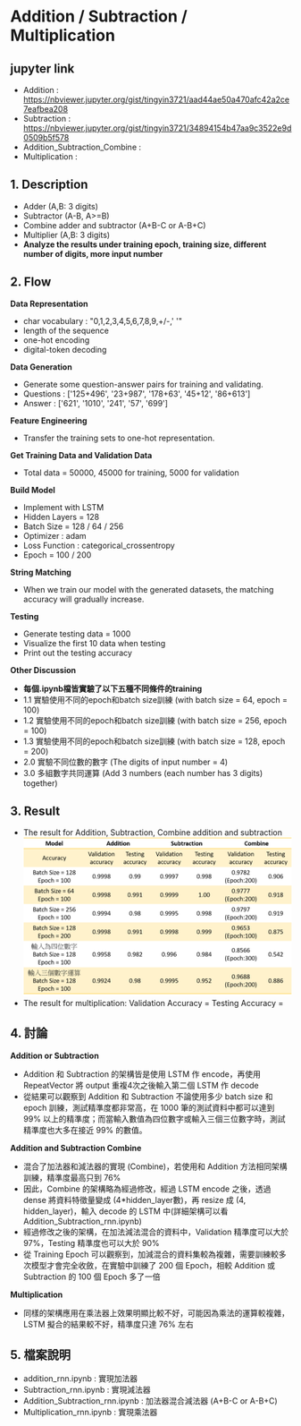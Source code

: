 # Addition / Subtraction / Multiplication

## jupyter link
 - Addition : https://nbviewer.jupyter.org/gist/tingyin3721/aad44ae50a470afc42a2ce7eafbea208
 - Subtraction : https://nbviewer.jupyter.org/gist/tingyin3721/34894154b47aa9c3522e9d0509b5f578
 - Addition_Subtraction_Combine : 
 - Multiplication : 

## 1. Description
 - Adder (A,B: 3 digits)
 - Subtractor (A-B, A>=B)
 - Combine adder and subtractor (A+B-C or A-B+C)
 - Multiplier (A,B: 3 digits)
 - **Analyze the results under training epoch, training size, different number of digits, more input number**

## 2. Flow
**Data Representation**
 - char vocabulary : "0,1,2,3,4,5,6,7,8,9,+/-,' '"
 - length of the sequence
 - one-hot encoding
 - digital-token decoding

**Data Generation**
 - Generate some question-answer pairs for training and validating.
 - Questions : ['125+496', '23+987', '178+63', '45+12', '86+613']
 - Answer :    ['621', '1010', '241', '57', '699']

**Feature Engineering**
 - Transfer the training sets to one-hot representation.

**Get Training Data and Validation Data**
 - Total data = 50000, 45000 for training, 5000 for validation

**Build Model**
 - Implement with LSTM
 - Hidden Layers = 128
 - Batch Size = 128 / 64 / 256
 - Optimizer : adam
 - Loss Function : categorical_crossentropy
 - Epoch = 100 / 200

**String Matching**
 - When we train our model with the generated datasets, the matching accuracy will gradually increase.
 
**Testing**
 - Generate testing data = 1000
 - Visualize the first 10 data when testing
 - Print out the testing accuracy
 
**Other Discussion**
 - **每個.ipynb檔皆實驗了以下五種不同條件的training**
 - 1.1 實驗使用不同的epoch和batch size訓練 (with batch size = 64, epoch = 100)
 - 1.2 實驗使用不同的epoch和batch size訓練 (with batch size = 256, epoch = 100)
 - 1.3 實驗使用不同的epoch和batch size訓練 (with batch size = 128, epoch = 200)
 - 2.0 實驗不同位數的數字 (The digits of input number = 4)
 - 3.0 多組數字共同運算 (Add 3 numbers (each number has 3 digits) together)

## 3. Result
 - The result for Addition, Subtraction, Combine addition and subtraction
 ![](Result.png)
 - The result for multiplication: Validation Accuracy = Testing Accuracy =  
  
## 4. 討論
 **Addition or Subtraction**
 - Addition 和 Subtraction 的架構皆是使用 LSTM 作 encode，再使用 RepeatVector 將 output 重複4次之後輸入第二個 LSTM 作 decode
 - 從結果可以觀察到 Addition 和 Subtraction 不論使用多少 batch size 和 epoch 訓練，測試精準度都非常高，在 1000 筆的測試資料中都可以達到 99% 以上的精準度；而當輸入數值為四位數字或輸入三個三位數字時，測試精準度也大多在接近 99% 的數值。
 
 **Addition and Subtraction Combine**
 - 混合了加法器和減法器的實現 (Combine)，若使用和 Addition 方法相同架構訓練，精準度最高只到 76%
 - 因此，Combine 的架構略為經過修改，經過 LSTM encode 之後，透過 dense 將資料特徵量變成 (4*hidden_layer數)，再 resize 成 (4, hidden_layer)，輸入 decode 的 LSTM 中(詳細架構可以看 Addition_Subtraction_rnn.ipynb)
 - 經過修改之後的架構，在加法減法混合的資料中，Validation 精準度可以大於 97%，Testing 精準度也可以大於 90%
 - 從 Training Epoch 可以觀察到，加減混合的資料集較為複雜，需要訓練較多次模型才會完全收斂，在實驗中訓練了 200 個 Epoch，相較 Addition 或 Subtraction 的 100 個 Epoch 多了一倍
 
 **Multiplication**
 - 同樣的架構應用在乘法器上效果明顯比較不好，可能因為乘法的運算較複雜，LSTM 擬合的結果較不好，精準度只達 76% 左右

## 5. 檔案說明
 - addition_rnn.ipynb : 實現加法器
 - Subtraction_rnn.ipynb : 實現減法器
 - Addition_Subtraction_rnn.ipynb : 加法器混合減法器 (A+B-C or A-B+C)
 - Multiplication_rnn.ipynb : 實現乘法器